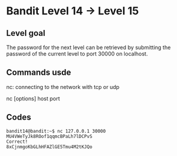 # Bandit Level 14 → Level 15

## Level goal

The password for the next level can be retrieved by submitting the password of the current level to port 30000 on localhost.

## Commands usde

nc: connecting to the network with tcp or udp

nc [options] host port

## Codes
```
bandit14@bandit:~$ nc 127.0.0.1 30000
MU4VWeTyJk8ROof1qqmcBPaLh7lDCPvS
Correct!
8xCjnmgoKbGLhHFAZlGE5Tmu4M2tKJQo
